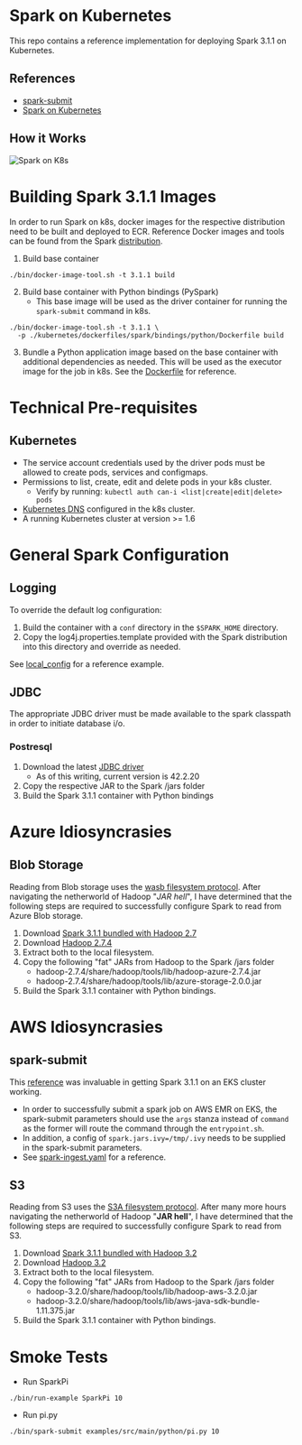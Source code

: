 # Spark on Kubernetes
This repo contains a reference implementation for deploying Spark 3.1.1
on Kubernetes.

## References
- [spark-submit](http://spark.apache.org/docs/latest/submitting-applications.html)
- [Spark on Kubernetes](http://spark.apache.org/docs/latest/running-on-kubernetes.html)

## How it Works
![Spark on K8s](https://spark.apache.org/docs/latest/img/k8s-cluster-mode.png)

# Building Spark 3.1.1 Images
In order to run Spark on k8s, docker images for the respective distribution
need to be built and deployed to ECR. Reference Docker images and tools
can be found from the Spark [distribution](https://spark.apache.org/downloads.html).

1. Build base container
```shell
./bin/docker-image-tool.sh -t 3.1.1 build
```
2. Build base container with Python bindings (PySpark)
    - This base image will be used as the driver container for running the 
      `spark-submit` command in k8s.

```shell
./bin/docker-image-tool.sh -t 3.1.1 \
  -p ./kubernetes/dockerfiles/spark/bindings/python/Dockerfile build
```
3. Bundle a Python application image based on the base container with 
   additional dependencies as needed. This will be used as the executor 
   image for the job in k8s. See the [Dockerfile](./Dockerfile) for reference.

# Technical Pre-requisites

## Kubernetes

- The service account credentials used by the driver pods must be allowed 
  to create pods, services and configmaps.
- Permissions to list, create, edit and delete pods in your k8s cluster. 
    - Verify by running:
      `kubectl auth can-i <list|create|edit|delete> pods`
- [Kubernetes DNS](https://kubernetes.io/docs/concepts/services-networking/dns-pod-service/) 
  configured in the k8s cluster.
- A running Kubernetes cluster at version >= 1.6

# General Spark Configuration

## Logging
To override the default log configuration:

1. Build the container with a `conf` directory in the `$SPARK_HOME`
   directory.
2. Copy the log4j.properties.template provided with the Spark distribution
   into this directory and override as needed.

See [local_config](./local_config/log4j.properties) for a reference example.

## JDBC
The appropriate JDBC driver must be made available to the spark classpath in
order to initiate database i/o.

### Postresql
1. Download the latest [JDBC driver](https://jdbc.postgresql.org/download.html)
   - As of this writing, current version is 42.2.20
2. Copy the respective JAR to the Spark /jars folder
3. Build the Spark 3.1.1 container with Python bindings

# Azure Idiosyncrasies

## Blob Storage
Reading from Blob storage uses the [wasb filesystem protocol](https://github.com/hning86/articles/blob/master/hadoopAndWasb.md).
After navigating the netherworld of Hadoop "*JAR hell*", I have determined
that the following steps are required to successfully configure Spark to 
read from Azure Blob storage.

1. Download [Spark 3.1.1 bundled with Hadoop 2.7](https://spark.apache.org/downloads.html)
2. Download [Hadoop 2.7.4](https://archive.apache.org/dist/hadoop/common/)
3. Extract both to the local filesystem.
4. Copy the following "fat" JARs from Hadoop to the Spark /jars folder
    - hadoop-2.7.4/share/hadoop/tools/lib/hadoop-azure-2.7.4.jar
    - hadoop-2.7.4/share/hadoop/tools/lib/azure-storage-2.0.0.jar
5. Build the Spark 3.1.1 container with Python bindings.

# AWS Idiosyncrasies

## spark-submit
This [reference](https://stackoverflow.com/a/66657993) was invaluable in
getting Spark 3.1.1 on an EKS cluster working.

- In order to successfully submit a spark job on AWS EMR on EKS, the 
  spark-submit parameters should use the `args` stanza instead of `command`
  as the former will route the command through the `entrypoint.sh`. 
- In addition, a config of `spark.jars.ivy=/tmp/.ivy` needs to be supplied
  in the spark-submit parameters.
- See [spark-ingest.yaml](../../eks/pods/spark-ingest.yaml) for a reference. 

## S3
Reading from S3 uses the [S3A filesystem protocol](https://hadoop.apache.org/docs/current2/hadoop-aws/tools/hadoop-aws/index.html).
After many more hours navigating the netherworld of Hadoop "**JAR hell**", 
I have determined that the following steps are required to successfully 
configure Spark to read from S3.

1. Download [Spark 3.1.1 bundled with Hadoop 3.2](https://spark.apache.org/downloads.html)
2. Download [Hadoop 3.2](https://archive.apache.org/dist/hadoop/common/)
3. Extract both to the local filesystem.
4. Copy the following "fat" JARs from Hadoop to the Spark /jars folder
    - hadoop-3.2.0/share/hadoop/tools/lib/hadoop-aws-3.2.0.jar
    - hadoop-3.2.0/share/hadoop/tools/lib/aws-java-sdk-bundle-1.11.375.jar
5. Build the Spark 3.1.1 container with Python bindings.

# Smoke Tests
- Run SparkPi
```shell
./bin/run-example SparkPi 10
```
- Run pi.py
```shell
./bin/spark-submit examples/src/main/python/pi.py 10
```